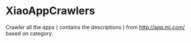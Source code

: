 # XiaoAppCrawlers
Crawler all the apps ( contains the descriptions )  from http://app.mi.com/ based on category. 
